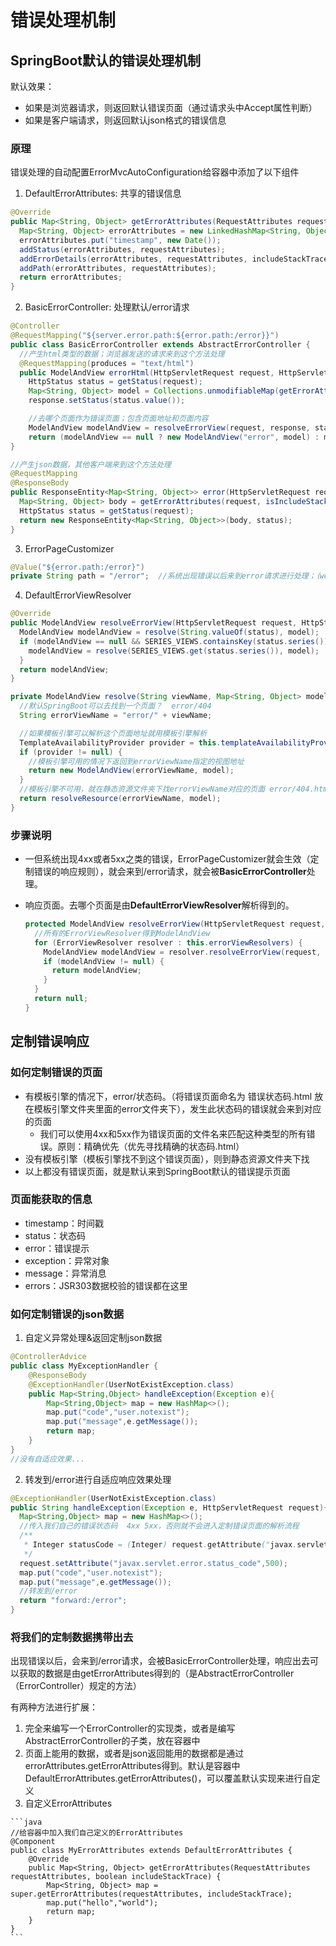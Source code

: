 # 错误处理机制

## SpringBoot默认的错误处理机制

默认效果：

- 如果是浏览器请求，则返回默认错误页面（通过请求头中Accept属性判断）
- 如果是客户端请求，则返回默认json格式的错误信息

### 原理

错误处理的自动配置ErrorMvcAutoConfiguration给容器中添加了以下组件

1. DefaultErrorAttributes: 共享的错误信息

  ```java
  @Override
  public Map<String, Object> getErrorAttributes(RequestAttributes requestAttributes, boolean includeStackTrace) {
    Map<String, Object> errorAttributes = new LinkedHashMap<String, Object>();
    errorAttributes.put("timestamp", new Date());
    addStatus(errorAttributes, requestAttributes);
    addErrorDetails(errorAttributes, requestAttributes, includeStackTrace);
    addPath(errorAttributes, requestAttributes);
    return errorAttributes;
  }
  ```

2. BasicErrorController: 处理默认/error请求

  ```java
  @Controller
  @RequestMapping("${server.error.path:${error.path:/error}}")
  public class BasicErrorController extends AbstractErrorController {
    //产生html类型的数据；浏览器发送的请求来到这个方法处理
    @RequestMapping(produces = "text/html")
    public ModelAndView errorHtml(HttpServletRequest request, HttpServletResponse response) {
      HttpStatus status = getStatus(request);
      Map<String, Object> model = Collections.unmodifiableMap(getErrorAttributes(request, isIncludeStackTrace(request, MediaType.TEXT_HTML)));
      response.setStatus(status.value());

      //去哪个页面作为错误页面；包含页面地址和页面内容
      ModelAndView modelAndView = resolveErrorView(request, response, status, model);
      return (modelAndView == null ? new ModelAndView("error", model) : modelAndView);
  }

  //产生json数据，其他客户端来到这个方法处理
  @RequestMapping
  @ResponseBody
  public ResponseEntity<Map<String, Object>> error(HttpServletRequest request) {
    Map<String, Object> body = getErrorAttributes(request, isIncludeStackTrace(request, MediaType.ALL));
    HttpStatus status = getStatus(request);
    return new ResponseEntity<Map<String, Object>>(body, status);
  }
  ```

3. ErrorPageCustomizer

  ```java
  @Value("${error.path:/error}")
  private String path = "/error";  //系统出现错误以后来到error请求进行处理；（web.xml注册的错误页面规则）
  ```

4. DefaultErrorViewResolver

  ```java
  @Override
  public ModelAndView resolveErrorView(HttpServletRequest request, HttpStatus status, Map<String, Object> model) {
    ModelAndView modelAndView = resolve(String.valueOf(status), model);
    if (modelAndView == null && SERIES_VIEWS.containsKey(status.series())) {
      modelAndView = resolve(SERIES_VIEWS.get(status.series()), model);
    }
    return modelAndView;
  }

  private ModelAndView resolve(String viewName, Map<String, Object> model) {
    //默认SpringBoot可以去找到一个页面？  error/404
    String errorViewName = "error/" + viewName;

    //如果模板引擎可以解析这个页面地址就用模板引擎解析
    TemplateAvailabilityProvider provider = this.templateAvailabilityProviders.getProvider(errorViewName, this.applicationContext);
    if (provider != null) {
      //模板引擎可用的情况下返回到errorViewName指定的视图地址
      return new ModelAndView(errorViewName, model);
    }
    //模板引擎不可用，就在静态资源文件夹下找errorViewName对应的页面 error/404.html
    return resolveResource(errorViewName, model);
  }
  ```

### 步骤说明

- 一但系统出现4xx或者5xx之类的错误，ErrorPageCustomizer就会生效（定制错误的响应规则），就会来到/error请求，就会被**BasicErrorController**处理。
- 响应页面。去哪个页面是由**DefaultErrorViewResolver**解析得到的。

  ```java
  protected ModelAndView resolveErrorView(HttpServletRequest request, HttpServletResponse response, HttpStatus status, Map<String, Object> model) {
    //所有的ErrorViewResolver得到ModelAndView
    for (ErrorViewResolver resolver : this.errorViewResolvers) {
      ModelAndView modelAndView = resolver.resolveErrorView(request, status, model);
      if (modelAndView != null) {
        return modelAndView;
      }
    }
    return null;
  }
  ```

## 定制错误响应

### 如何定制错误的页面

- 有模板引擎的情况下，error/状态码。（将错误页面命名为 错误状态码.html 放在模板引擎文件夹里面的error文件夹下），发生此状态码的错误就会来到对应的页面
  + 我们可以使用4xx和5xx作为错误页面的文件名来匹配这种类型的所有错误。原则：精确优先（优先寻找精确的状态码.html）
- 没有模板引擎（模板引擎找不到这个错误页面），则到静态资源文件夹下找
- 以上都没有错误页面，就是默认来到SpringBoot默认的错误提示页面

### 页面能获取的信息

- timestamp：时间戳
- status：状态码
- error：错误提示
- exception：异常对象
- message：异常消息
- errors：JSR303数据校验的错误都在这里

### 如何定制错误的json数据

1. 自定义异常处理&返回定制json数据

  ```java
  @ControllerAdvice
  public class MyExceptionHandler {
      @ResponseBody
      @ExceptionHandler(UserNotExistException.class)
      public Map<String,Object> handleException(Exception e){
          Map<String,Object> map = new HashMap<>();
          map.put("code","user.notexist");
          map.put("message",e.getMessage());
          return map;
      }
  }
  //没有自适应效果...
  ```

2. 转发到/error进行自适应响应效果处理

  ```java
  @ExceptionHandler(UserNotExistException.class)
  public String handleException(Exception e, HttpServletRequest request){
    Map<String,Object> map = new HashMap<>();
    //传入我们自己的错误状态码  4xx 5xx，否则就不会进入定制错误页面的解析流程
    /**
     * Integer statusCode = (Integer) request.getAttribute("javax.servlet.error.status_code");
     */
    request.setAttribute("javax.servlet.error.status_code",500);
    map.put("code","user.notexist");
    map.put("message",e.getMessage());
    //转发到/error
    return "forward:/error";
  }
  ```

### 将我们的定制数据携带出去

出现错误以后，会来到/error请求，会被BasicErrorController处理，响应出去可以获取的数据是由getErrorAttributes得到的（是AbstractErrorController（ErrorController）规定的方法）

有两种方法进行扩展：

1. 完全来编写一个ErrorController的实现类，或者是编写AbstractErrorController的子类，放在容器中
2. 页面上能用的数据，或者是json返回能用的数据都是通过errorAttributes.getErrorAttributes得到。默认是容器中 DefaultErrorAttributes.getErrorAttributes()，可以覆盖默认实现来进行自定义
  1. 自定义ErrorAttributes

    ```java
    //给容器中加入我们自己定义的ErrorAttributes
    @Component
    public class MyErrorAttributes extends DefaultErrorAttributes {
        @Override
        public Map<String, Object> getErrorAttributes(RequestAttributes requestAttributes, boolean includeStackTrace) {
            Map<String, Object> map = super.getErrorAttributes(requestAttributes, includeStackTrace);
            map.put("hello","world");
            return map;
        }
    }
    ```
